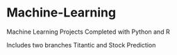 # Machine-Learning

Machine Learning Projects Completed with Python and R

Includes two branches Titantic and Stock Prediction
